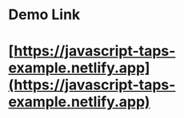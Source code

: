 # Demo Link

# [https://javascript-taps-example.netlify.app](https://javascript-taps-example.netlify.app)
